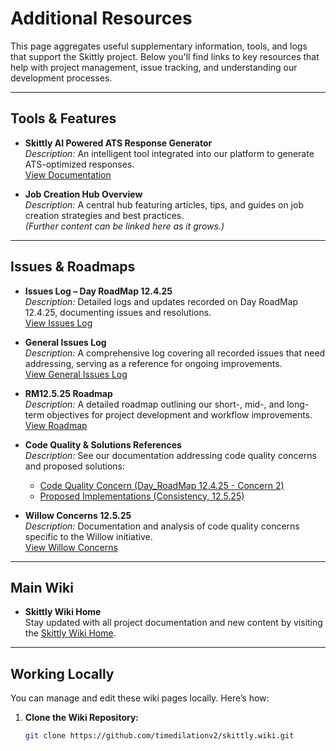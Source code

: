 # Additional Resources

This page aggregates useful supplementary information, tools, and logs that support the Skittly project. Below you'll find links to key resources that help with project management, issue tracking, and understanding our development processes.

---

## Tools & Features

- **Skittly AI Powered ATS Response Generator**  
  *Description:* An intelligent tool integrated into our platform to generate ATS-optimized responses.  
  [View Documentation](https://github.com/timedilationv2/skittly/wiki#skittly-ai-powered-ats-response-generator)

- **Job Creation Hub Overview**  
  *Description:* A central hub featuring articles, tips, and guides on job creation strategies and best practices.  
  *(Further content can be linked here as it grows.)*

---

## Issues & Roadmaps

- **Issues Log – Day RoadMap 12.4.25**  
  *Description:* Detailed logs and updates recorded on Day RoadMap 12.4.25, documenting issues and resolutions.  
  [View Issues Log](https://github.com/timedilationv2/skittly/wiki/Issues-Log-Day_RoadMap.-12.4.25)

- **General Issues Log**  
  *Description:* A comprehensive log covering all recorded issues that need addressing, serving as a reference for ongoing improvements.  
  [View General Issues Log](https://github.com/timedilationv2/skittly/wiki/Issues-Log-)

- **RM12.5.25 Roadmap**  
  *Description:* A detailed roadmap outlining our short-, mid-, and long-term objectives for project development and workflow improvements.  
  [View Roadmap](https://github.com/timedilationv2/skittly/wiki/RM12.5.25)

- **Code Quality & Solutions References**  
  *Description:* See our documentation addressing code quality concerns and proposed solutions:  
  - [Code Quality Concern (Day_RoadMap 12.4.25 - Concern 2)](https://github.com/timedilationv2/skittly/wiki/Day_RoadMap.-12.4.25#concern-2-code-quality--)  
  - [Proposed Implementations (Consistency, 12.5.25)](https://github.com/timedilationv2/skittly/wiki/solutions_proposed-implementations-12.5.25consistency)

- **Willow Concerns 12.5.25**  
  *Description:* Documentation and analysis of code quality concerns specific to the Willow initiative.  
  [View Willow Concerns](https://github.com/timedilationv2/skittly/wiki/willow_concerns12.5.25)

---

## Main Wiki

- **Skittly Wiki Home**  
  Stay updated with all project documentation and new content by visiting the [Skittly Wiki Home](https://github.com/timedilationv2/skittly/wiki).

---

## Working Locally

You can manage and edit these wiki pages locally. Here’s how:

1. **Clone the Wiki Repository:**
   ```bash
   git clone https://github.com/timedilationv2/skittly.wiki.git
